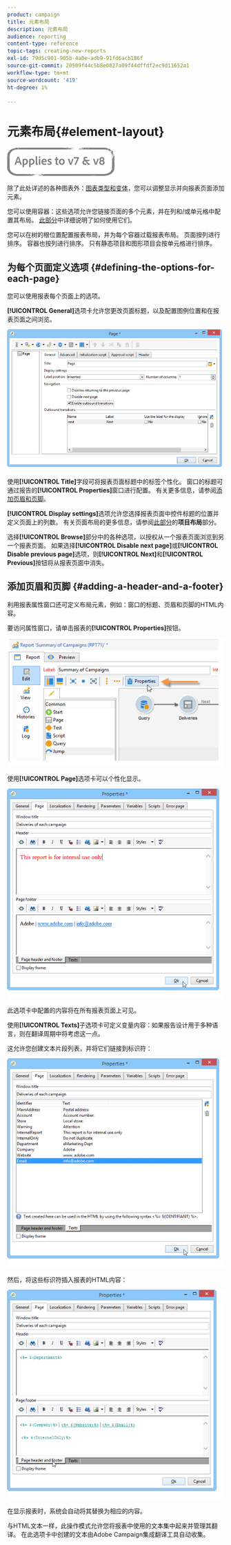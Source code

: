 ```yaml
---
product: campaign
title: 元素布局
description: 元素布局
audience: reporting
content-type: reference
topic-tags: creating-new-reports
exl-id: 79d5c901-905b-4a0e-adb9-91fd6acb186f
source-git-commit: 20509f44c5b8e0827a09f44dffdf2ec9d11652a1
workflow-type: tm+mt
source-wordcount: '419'
ht-degree: 1%

---
```


# 元素布局{#element-layout}

![](../../assets/common.svg)

除了此处详述的各种图表外：[图表类型和变体](../../reporting/using/creating-a-chart.md#chart-types-and-variants)，您可以调整显示并向报表页面添加元素。

您可以使用容器：这些选项允许您链接页面的多个元素，并在列和/或单元格中配置其布局。 [此部分](../../web/using/defining-web-forms-layout.md#creating-containers)中详细说明了如何使用它们。

您可以在树的根位置配置报表布局，并为每个容器过载报表布局。 页面按列进行排序。 容器也按列进行排序。 只有静态项目和图形项目会按单元格进行排序。

## 为每个页面定义选项 {#defining-the-options-for-each-page}

您可以使用报表每个页面上的选项。

**[!UICONTROL General]**&#x200B;选项卡允许您更改页面标题，以及配置图例位置和在报表页面之间浏览。

![](assets/s_ncs_advuser_report_wizard_022.png)

使用&#x200B;**[!UICONTROL Title]**&#x200B;字段可将报表页面标题中的标签个性化。 窗口的标题可通过报告的&#x200B;**[!UICONTROL Properties]**&#x200B;窗口进行配置。 有关更多信息，请参阅[添加页眉和页脚](#adding-a-header-and-a-footer)。

**[!UICONTROL Display settings]**&#x200B;选项允许您选择报表页面中控件标题的位置并定义页面上的列数。 有关页面布局的更多信息，请参阅[此部分](../../web/using/defining-web-forms-layout.md#positioning-the-fields-on-the-page)的&#x200B;**项目布局**&#x200B;部分。

选择&#x200B;**[!UICONTROL Browse]**&#x200B;部分中的各种选项，以授权从一个报表页面浏览到另一个报表页面。 如果选择&#x200B;**[!UICONTROL Disable next page]**&#x200B;或&#x200B;**[!UICONTROL Disable previous page]**&#x200B;选项，则&#x200B;**[!UICONTROL Next]**&#x200B;和&#x200B;**[!UICONTROL Previous]**&#x200B;按钮将从报表页面中消失。

## 添加页眉和页脚 {#adding-a-header-and-a-footer}

利用报表属性窗口还可定义布局元素，例如：窗口的标题、页眉和页脚的HTML内容。

要访问属性窗口，请单击报表的&#x200B;**[!UICONTROL Properties]**&#x200B;按钮。

![](assets/reporting_properties.png)

使用&#x200B;**[!UICONTROL Page]**&#x200B;选项卡可以个性化显示。

![](assets/s_ncs_advuser_report_properties_04.png)

此选项卡中配置的内容将在所有报表页面上可见。

使用&#x200B;**[!UICONTROL Texts]**&#x200B;子选项卡可定义变量内容：如果报告设计用于多种语言，则在翻译周期中将考虑这一点。

这允许您创建文本片段列表，并将它们链接到标识符：

![](assets/s_ncs_advuser_report_properties_04a.png)

然后，将这些标识符插入报表的HTML内容：

![](assets/s_ncs_advuser_report_properties_04b.png)

在显示报表时，系统会自动将其替换为相应的内容。

与HTML文本一样，此操作模式允许您将报表中使用的文本集中起来并管理其翻译。 在此选项卡中创建的文本由Adobe Campaign集成翻译工具自动收集。
